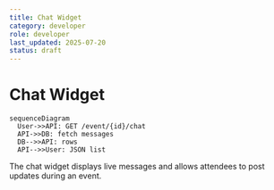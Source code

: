 ```yaml
---
title: Chat Widget
category: developer
role: developer
last_updated: 2025-07-20
status: draft
---
```

# Chat Widget

```mermaid
sequenceDiagram
  User->>API: GET /event/{id}/chat
  API->>DB: fetch messages
  DB-->>API: rows
  API-->>User: JSON list
```

The chat widget displays live messages and allows attendees to post updates during an event.
